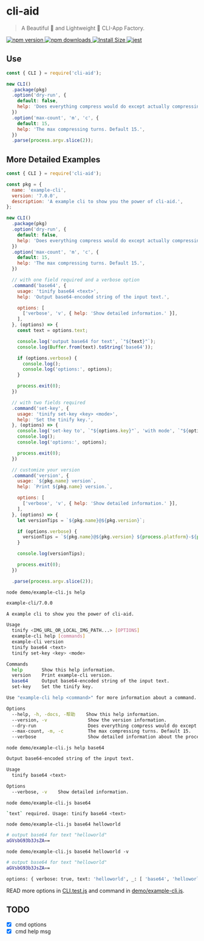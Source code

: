 # cli-aid

> A Beautiful 💅 and Lightweight 🚀 CLI-App Factory.

<p>
  <a href="https://www.npmjs.com/package/cli-aid">
    <img src="https://img.shields.io/npm/v/cli-aid.svg" alt="npm version" />
  </a>
  <a href="https://www.npmjs.com/package/cli-aid">
    <img src="https://img.shields.io/npm/dm/cli-aid.svg" alt="npm downloads" />
  </a>
  <a href="https://packagephobia.now.sh/result?p=cli-aid" rel="nofollow">
    <img src="https://packagephobia.now.sh/badge?p=cli-aid" alt="Install Size">
  </a>
  <a href="https://github.com/legend80s/cli-aid/blob/main/test/CLI.test.js">
    <img src="https://badgen.net/badge/passed/jest/green" alt="jest" />
  </a>
</p>

## Use

```js
const { CLI } = require('cli-aid');

new CLI()
  .package(pkg)
  .option('dry-run', {
    default: false,
    help: 'Does everything compress would do except actually compressing. Reports the details of what would have been compressed.',
  })
  .option('max-count', 'm', 'c', {
    default: 15,
    help: 'The max compressing turns. Default 15.',
  })
  .parse(process.argv.slice(2));
```

## More Detailed Examples

```javascript
const { CLI } = require('cli-aid');

const pkg = {
  name: 'example-cli',
  version: '7.0.0',
  description: 'A example cli to show you the power of cli-aid.',
};

new CLI()
  .package(pkg)
  .option('dry-run', {
    default: false,
    help: 'Does everything compress would do except actually compressing. Reports the details of what would have been compressed.',
  })
  .option('max-count', 'm', 'c', {
    default: 15,
    help: 'The max compressing turns. Default 15.',
  })

  // with one field required and a verbose option
  .command('base64', {
    usage: 'tinify base64 <text>',
    help: 'Output base64-encoded string of the input text.',

    options: [
      ['verbose', 'v', { help: 'Show detailed information.' }],
    ],
  }, (options) => {
    const text = options.text;

    console.log('output base64 for text', `"${text}"`);
    console.log(Buffer.from(text).toString('base64'));

    if (options.verbose) {
      console.log();
      console.log('options:', options);
    }

    process.exit(0);
  })

  // with two fields required
  .command('set-key', {
    usage: 'tinify set-key <key> <mode>',
    help: 'Set the tinify key.',
  }, (options) => {
    console.log('set-key to', `"${options.key}"`, 'with mode', `"${options.mode}"`);
    console.log();
    console.log('options:', options);

    process.exit(0);
  })

  // customize your version
  .command('version', {
    usage: `${pkg.name} version`,
    help: `Print ${pkg.name} version.`,

    options: [
      ['verbose', 'v', { help: 'Show detailed information.' }],
    ],
  }, (options) => {
    let versionTips = `${pkg.name}@${pkg.version}`;

    if (options.verbose) {
      versionTips = `${pkg.name}@${pkg.version} ${process.platform}-${process.arch} node-${process.version}`
    }

    console.log(versionTips);

    process.exit(0);
  })

  .parse(process.argv.slice(2));
```

`node demo/example-cli.js help`

```sh
example-cli/7.0.0

A example cli to show you the power of cli-aid.

Usage
  tinify <IMG_URL_OR_LOCAL_IMG_PATH...> [OPTIONS]
  example-cli help [commands]
  example-cli version
  tinify base64 <text>
  tinify set-key <key> <mode>

Commands
  help       Show this help information.
  version    Print example-cli version.
  base64     Output base64-encoded string of the input text.
  set-key    Set the tinify key.

Use "example-cli help <command>" for more information about a command.

Options
  --help, -h, -docs, -帮助    Show this help information.
  --version, -v               Show the version information.
  --dry-run                   Does everything compress would do except actually compressing. Reports the details of what would have been compressed.
  --max-count, -m, -c         The max compressing turns. Default 15.
  --verbose                   Show detailed information about the process of compressing.
```

`node demo/example-cli.js help base64`

```sh
Output base64-encoded string of the input text.

Usage
  tinify base64 <text>

Options
  --verbose, -v    Show detailed information.
```

`node demo/example-cli.js base64`

```sh
`text` required. Usage: tinify base64 <text>
```

`node demo/example-cli.js base64 helloworld`

```sh
# output base64 for text "helloworld"
aGVsbG93b3JsZA==
```

`node demo/example-cli.js base64 helloworld -v`

```sh
# output base64 for text "helloworld"
aGVsbG93b3JsZA==

options: { verbose: true, text: 'helloworld', _: [ 'base64', 'helloworld' ] }
```

READ more options in [CLI.test.js](https://github.com/legend80s/cli-aid/blob/main/test/CLI.test.js) and command in [demo/example-cli.js](https://github.com/legend80s/cli-aid/blob/main/demo/example-cli.js).

## TODO

- [x] cmd options
- [x] cmd help msg
